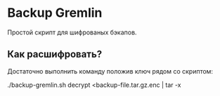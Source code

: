 Backup Gremlin
===

Простой скрипт для шифрованых бэкапов.

Как расшифровать?
---

Достаточно выполнить команду положив ключ рядом со скриптом:

   ./backup-gremlin.sh decrypt <backup-file.tar.gz.enc | tar -x
